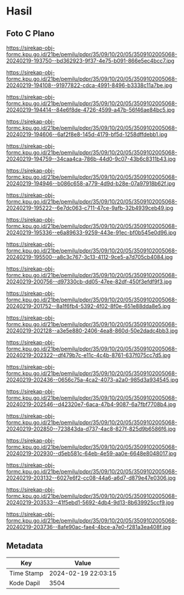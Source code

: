 # Hasil

## Foto C Plano

https://sirekap-obj-formc.kpu.go.id/21be/pemilu/pdpr/35/09/10/20/05/3509102005068-20240219-193750--bd362923-9f37-4e75-b091-866e5ec4bcc7.jpg

https://sirekap-obj-formc.kpu.go.id/21be/pemilu/pdpr/35/09/10/20/05/3509102005068-20240219-194108--91977822-cdca-4991-8496-b3338c11a7be.jpg

https://sirekap-obj-formc.kpu.go.id/21be/pemilu/pdpr/35/09/10/20/05/3509102005068-20240219-194414--84e6f8de-4726-4599-a47b-56f46ae84bc5.jpg

https://sirekap-obj-formc.kpu.go.id/21be/pemilu/pdpr/35/09/10/20/05/3509102005068-20240219-194606--6af2f8e8-145d-4179-bf5d-1258dffdebb1.jpg

https://sirekap-obj-formc.kpu.go.id/21be/pemilu/pdpr/35/09/10/20/05/3509102005068-20240219-194759--34caa4ca-786b-44d0-9c07-43b6c8311b43.jpg

https://sirekap-obj-formc.kpu.go.id/21be/pemilu/pdpr/35/09/10/20/05/3509102005068-20240219-194946--b086c658-a779-4d9d-b28e-07a97918b62f.jpg

https://sirekap-obj-formc.kpu.go.id/21be/pemilu/pdpr/35/09/10/20/05/3509102005068-20240219-195222--6e7dc063-c711-47ce-9afb-32b4939ceb49.jpg

https://sirekap-obj-formc.kpu.go.id/21be/pemilu/pdpr/35/09/10/20/05/3509102005068-20240219-195336--e6a89633-9259-443e-91ec-bf0b545e0d96.jpg

https://sirekap-obj-formc.kpu.go.id/21be/pemilu/pdpr/35/09/10/20/05/3509102005068-20240219-195500--a8c3c767-3c13-4112-9ce5-a7d705cb4084.jpg

https://sirekap-obj-formc.kpu.go.id/21be/pemilu/pdpr/35/09/10/20/05/3509102005068-20240219-200756--d97330cb-dd05-47ee-82df-450f3efdf9f3.jpg

https://sirekap-obj-formc.kpu.go.id/21be/pemilu/pdpr/35/09/10/20/05/3509102005068-20240219-201752--8a1f6fb4-5392-4f02-8f0e-651e88dda8e5.jpg

https://sirekap-obj-formc.kpu.go.id/21be/pemilu/pdpr/35/09/10/20/05/3509102005068-20240219-202128--a3e5e880-2406-4ea8-860d-50e2dadc4bb3.jpg

https://sirekap-obj-formc.kpu.go.id/21be/pemilu/pdpr/35/09/10/20/05/3509102005068-20240219-202322--df479b7c-e11c-4c4b-8761-637f075cc7d5.jpg

https://sirekap-obj-formc.kpu.go.id/21be/pemilu/pdpr/35/09/10/20/05/3509102005068-20240219-202436--0656c75a-4ca2-4073-a2a0-985d3a934545.jpg

https://sirekap-obj-formc.kpu.go.id/21be/pemilu/pdpr/35/09/10/20/05/3509102005068-20240219-202546--d42320e7-6aca-47b4-9087-6a7fbf7708b4.jpg

https://sirekap-obj-formc.kpu.go.id/21be/pemilu/pdpr/35/09/10/20/05/3509102005068-20240219-202850--723843da-d737-4ac8-827f-825d9b6586f6.jpg

https://sirekap-obj-formc.kpu.go.id/21be/pemilu/pdpr/35/09/10/20/05/3509102005068-20240219-202930--d5eb581c-64eb-4e59-aa0e-6648e8048017.jpg

https://sirekap-obj-formc.kpu.go.id/21be/pemilu/pdpr/35/09/10/20/05/3509102005068-20240219-203132--6027e6f2-cc08-44a6-a6d7-d879e47e0306.jpg

https://sirekap-obj-formc.kpu.go.id/21be/pemilu/pdpr/35/09/10/20/05/3509102005068-20240219-203533--41f5ebd1-5692-4db4-9d13-8b639925ccf9.jpg

https://sirekap-obj-formc.kpu.go.id/21be/pemilu/pdpr/35/09/10/20/05/3509102005068-20240219-203736--8afe90ac-fae4-4bce-a7e0-f281a3ea408f.jpg


## Metadata

| Key        | Value               |
| ---------- | ------------------- |
| Time Stamp | 2024-02-19 22:03:15 |
| Kode Dapil | 3504                |



